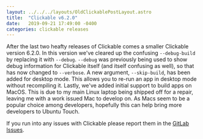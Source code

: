 ```yaml
---
layout: ../../../layouts/OldClickablePostLayout.astro
title:  "Clickable v6.2.0"
date:   2019-09-21 17:49:00 -0400
categories: clickable releases
---
```


After the last two heafty releases of Clickable comes a smaller Clickable version
6.2.0. In this version we've cleared up the confusing `--debug-build` by replacing
it with `--debug`. `--debug` was previously being used to show debug information
for Clickable itself (and itself confusing as well), so that has now changed to
`--verbose`. A new argument, `--skip-build`, has been added for desktop mode. This
allows you to re-run an app in desktop mode without recompiling it. Lastly, we've
added initial support to build apps on MacOS. This is due to my main Linux laptop
being shipped off for a repair, leaving me with a work issued Mac to develop on.
As Macs seem to be a popular choice among developers, hopefully this can help
bring more developers to Ubuntu Touch.

If you run into any issues with Clickable please report them in the
[GitLab Issues](https://gitlab.com/clickable/clickable/issues).

